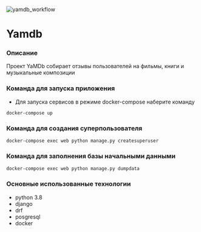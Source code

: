 
![yamdb_workflow](https://github.com/LydiaEire/yambd_project/actions/workflows/yamdb_workflow.yaml/badge.svg)

# Yamdb
### Описание
Проект YaMDb собирает отзывы пользователей на фильмы, книги и музыкальные композиции

### Команда для запуска приложения
- Для запуска сервисов в режиме docker-compose наберите команду

```
docker-compose up
``` 

### Команда для создания суперпользователя
```
docker-compose exec web python manage.py createsuperuser
```
### Команда для заполнения базы начальными данными

```
docker-compose exec web python manage.py dumpdata

```
### Основные использованные технологии
- python 3.8
- django
- drf
- posgresql
- docker
